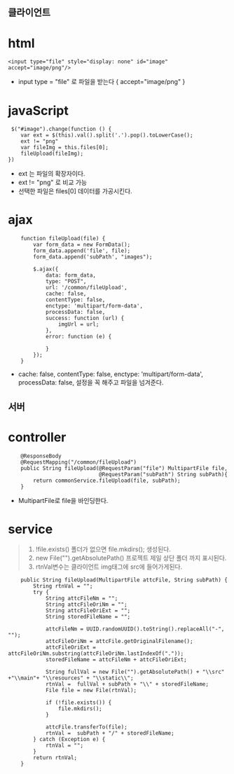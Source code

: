## 클라이언트

# html
```
<input type="file" style="display: none" id="image" accept="image/png"/>
```
- input type = "file" 로 파일을 받는다 { accept="image/png" }  

# javaScript
```
 $("#image").change(function () {      
    var ext = $(this).val().split('.').pop().toLowerCase();  
    ext != "png" 
    var fileImg = this.files[0];
    fileUpload(fileImg);
})
```
- ext 는 파일의 확장자이다.
-  ext != "png" 로 비교 가능
- 선택한 파일은 files[0] 데이터를 가공시킨다.


# ajax 
```
    function fileUpload(file) {
        var form_data = new FormData();
        form_data.append('file', file);
        form_data.append('subPath', "images");

        $.ajax({
            data: form_data,
            type: "POST",
            url: '/common/fileUpload',
            cache: false,
            contentType: false,
            enctype: 'multipart/form-data',
            processData: false,
            success: function (url) {
                imgUrl = url;
            },
            error: function (e) {

            }
        });
    }
```
-  cache: false, contentType: false, enctype: 'multipart/form-data', processData: false, 설정을 꼭 해주고 파일을 넘겨준다.



## 서버
# controller
```
    @ResponseBody
    @RequestMapping("/common/fileUpload")
    public String fileUpload(@RequestParam("file") MultipartFile file,
                             @RequestParam("subPath") String subPath){
        return commonService.fileUpload(file, subPath);
    }
```
- MultipartFile로 file을 바인딩한다.

# service
> 1. !file.exists()  폴더가 없으면  file.mkdirs(); 생성된다.  
> 2. new File("").getAbsolutePath() 프로젝트 제일 상단 폴더 까지 표시된다.  
> 3. rtnVal변수는 클라이언트 img태그에 src에 들어가게된다.
```
    public String fileUpload(MultipartFile attcFile, String subPath) {
        String rtnVal = "";
        try {
            String attcFileNm = "";
            String attcFileOriNm = "";
            String attcFileOriExt = "";
            String storedFileName = "";

            attcFileNm = UUID.randomUUID().toString().replaceAll("-", "");
            attcFileOriNm = attcFile.getOriginalFilename();
            attcFileOriExt = attcFileOriNm.substring(attcFileOriNm.lastIndexOf("."));
            storedFileName = attcFileNm + attcFileOriExt;

            String fullVal = new File("").getAbsolutePath() + "\\src" +"\\main"+ "\\resources" + "\\static\\";
            rtnVal =  fullVal + subPath + "\\" + storedFileName;
            File file = new File(rtnVal);

            if (!file.exists()) {
                file.mkdirs();
            }

            attcFile.transferTo(file);
            rtnVal =  subPath + "/" + storedFileName;
        } catch (Exception e) {
            rtnVal = "";
        }
        return rtnVal;
    }
```

